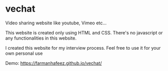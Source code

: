 # vechat
Video sharing website like youtube, Vimeo etc...

This website is created only using HTML and CSS. There's no javascript or any functionalities in this website.

I created this website for my interview process. Feel free to use it for your own personal use

Demo: https://farmanhafeez.github.io/vechat/
